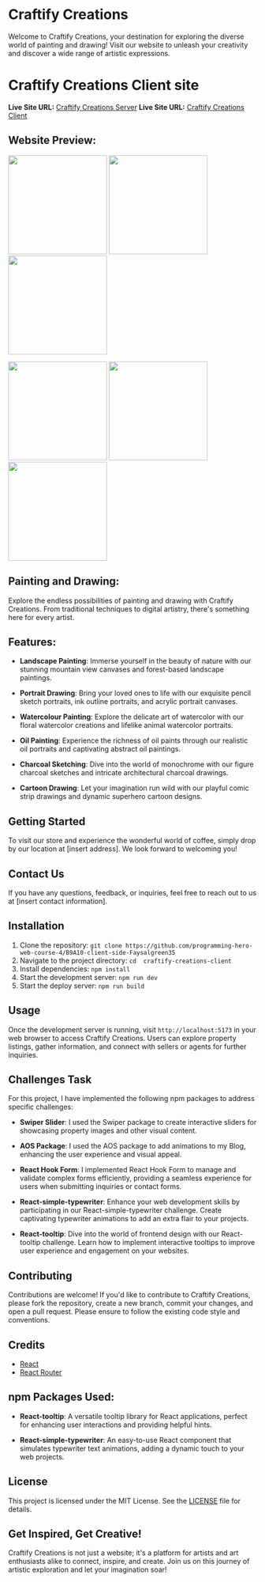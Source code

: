 
# Craftify Creations


Welcome to Craftify Creations, your destination for exploring the diverse world of painting and drawing! Visit our website to unleash your creativity and discover a wide range of artistic expressions. 


# Craftify Creations Client site

**Live Site URL:** [Craftify Creations Server](https://craftify-creations-server.vercel.app)
**Live Site URL:** [Craftify Creations Client](https://craftify-creations.web.app/)
 



## Website Preview:
 

<p float="left">
  <img src="https://i.postimg.cc/cJtfc4zG/craftify.png" width="200" />
  <img src="https://i.postimg.cc/HsLzyHTd/web2.jpg" width="200" /> 
  <img src="https://i.postimg.cc/k4cN2YZ2/web3.jpg" width="200" />
</p>
<p float="left">
  <img src="https://i.postimg.cc/T13VgqMC/web4.jpg" width="200" />
  <img src="https://i.postimg.cc/1RvcPTwT/web5.jpg" width="200" /> 
  <img src="https://i.postimg.cc/0jXpfM9x/web6.jpg" width="200" />  

## Painting and Drawing:

Explore the endless possibilities of painting and drawing with Craftify Creations. From traditional techniques to digital artistry, there's something here for every artist.


## Features:

- **Landscape Painting**: Immerse yourself in the beauty of nature with our stunning mountain view canvases and forest-based landscape paintings.
  
- **Portrait Drawing**: Bring your loved ones to life with our exquisite pencil sketch portraits, ink outline portraits, and acrylic portrait canvases.
  
- **Watercolour Painting**: Explore the delicate art of watercolor with our floral watercolor creations and lifelike animal watercolor portraits.
  
- **Oil Painting**: Experience the richness of oil paints through our realistic oil portraits and captivating abstract oil paintings.
  
- **Charcoal Sketching**: Dive into the world of monochrome with our figure charcoal sketches and intricate architectural charcoal drawings.
  
- **Cartoon Drawing**: Let your imagination run wild with our playful comic strip drawings and dynamic superhero cartoon designs.


## Getting Started
To visit our store and experience the wonderful world of coffee, simply drop by our location at [insert address]. We look forward to welcoming you!

## Contact Us
If you have any questions, feedback, or inquiries, feel free to reach out to us at [insert contact information].


## Installation
1. Clone the repository: `git clone https://github.com/programming-hero-web-course-4/B9A10-client-side-Faysalgreen35`
2. Navigate to the project directory: `cd  craftify-creations-client`
3. Install dependencies: `npm install`
4. Start the development server: `npm run dev`
5. Start the deploy server: `npm run build`

## Usage
Once the development server is running, visit `http://localhost:5173` in your web browser to access Craftify Creations. Users can explore property listings, gather information, and connect with sellers or agents for further inquiries.

## Challenges Task
For this project, I have implemented the following npm packages to address specific challenges:
- **Swiper Slider**: I used the Swiper package to create interactive sliders for showcasing property images and other visual content.
- **AOS Package**: I used the AOS package to add animations to my Blog, enhancing the user experience and visual appeal.
- **React Hook Form**: I implemented React Hook Form to manage and validate complex forms efficiently, providing a seamless experience for users when submitting inquiries or contact forms.

- **React-simple-typewriter**: Enhance your web development skills by participating in our React-simple-typewriter challenge. Create captivating typewriter animations to add an extra flair to your projects.
  
- **React-tooltip**: Dive into the world of frontend design with our React-tooltip challenge. Learn how to implement interactive tooltips to improve user experience and engagement on your websites.



## Contributing
Contributions are welcome! If you'd like to contribute to Craftify Creations, please fork the repository, create a new branch, commit your changes, and open a pull request. Please ensure to follow the existing code style and conventions.

## Credits
- [React](https://reactjs.org/)
- [React Router](https://reactrouter.com/)

 
## npm Packages Used:

- **React-tooltip**: A versatile tooltip library for React applications, perfect for enhancing user interactions and providing helpful hints.
  
- **React-simple-typewriter**: An easy-to-use React component that simulates typewriter text animations, adding a dynamic touch to your web projects.

## License
This project is licensed under the MIT License. See the [LICENSE](LICENSE) file for details.


## Get Inspired, Get Creative!

Craftify Creations is not just a website; it's a platform for artists and art enthusiasts alike to connect, inspire, and create. Join us on this journey of artistic exploration and let your imagination soar!




